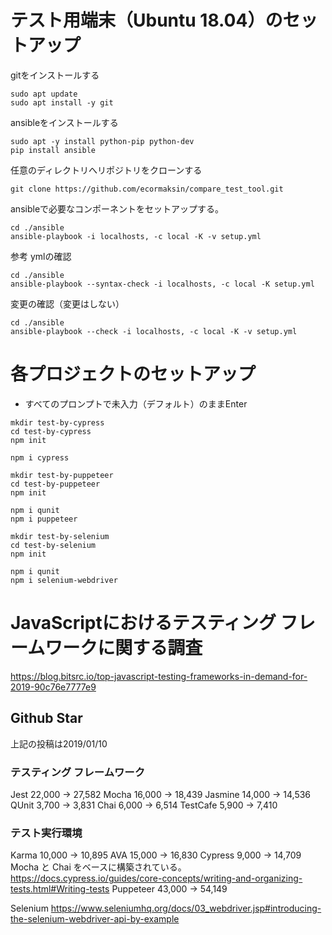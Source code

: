 # テスト用端末（Ubuntu 18.04）のセットアップ

gitをインストールする

```
sudo apt update
sudo apt install -y git
```

ansibleをインストールする

```
sudo apt -y install python-pip python-dev
pip install ansible
```

任意のディレクトリへリポジトリをクローンする

```
git clone https://github.com/ecormaksin/compare_test_tool.git
```

ansibleで必要なコンポーネントをセットアップする。

```
cd ./ansible
ansible-playbook -i localhosts, -c local -K -v setup.yml
```

参考
ymlの確認

```
cd ./ansible
ansible-playbook --syntax-check -i localhosts, -c local -K setup.yml
```

変更の確認（変更はしない）

```
cd ./ansible
ansible-playbook --check -i localhosts, -c local -K -v setup.yml
```

# 各プロジェクトのセットアップ

- すべてのプロンプトで未入力（デフォルト）のままEnter

```
mkdir test-by-cypress
cd test-by-cypress
npm init

npm i cypress
```

```
mkdir test-by-puppeteer
cd test-by-puppeteer
npm init

npm i qunit
npm i puppeteer
```

```
mkdir test-by-selenium
cd test-by-selenium
npm init

npm i qunit
npm i selenium-webdriver
```

# JavaScriptにおけるテスティング フレームワークに関する調査

https://blog.bitsrc.io/top-javascript-testing-frameworks-in-demand-for-2019-90c76e7777e9

## Github Star

上記の投稿は2019/01/10

### テスティング フレームワーク

Jest 22,000 -> 27,582
Mocha 16,000 -> 18,439
Jasmine 14,000 -> 14,536
QUnit 3,700 -> 3,831
Chai 6,000 -> 6,514
TestCafe 5,900 -> 7,410

### テスト実行環境
Karma 10,000 -> 10,895
AVA 15,000 -> 16,830
Cypress 9,000 -> 14,709
  Mocha と Chai をベースに構築されている。
  https://docs.cypress.io/guides/core-concepts/writing-and-organizing-tests.html#Writing-tests
Puppeteer 43,000 -> 54,149

Selenium
https://www.seleniumhq.org/docs/03_webdriver.jsp#introducing-the-selenium-webdriver-api-by-example